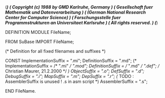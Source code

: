(******************************************************************************)
(* Copyright (c) 1988 by GMD Karlruhe, Germany                                *)
(* Gesellschaft fuer Mathematik und Datenverarbeitung                         *)
(* (German National Research Center for Computer Science)                     *)
(* Forschungsstelle fuer Programmstrukturen an Universitaet Karlsruhe         *)
(* All rights reserved.                                                       *)
(******************************************************************************)

DEFINITION MODULE FileName;

  FROM SuBase IMPORT FileName;

   (* Definition for all fixed filenames and suffixes *)

  CONST
    ImplementationSuffix = ".mi";
    DefinitionSuffix     = ".md";
  (* ImplementationSuffix = /* ".mi" */ ".mod";
    DefinitionSuffix     = /* ".md" */ ".def";
                           /* Christian Maurer, 21.2.2000 */
    *)
    ObjectSuffix         = ".o";
    DefSuffix            = ".d";
    DebugSuffix          = ".i";
    MapSuffix            = ".m";
    DepSuffix            = ".r";
    (* TODO : AssemblerSuffix is unused ! .s in asm script *)
    AssemblerSuffix	 = ".s";


END FileName.
